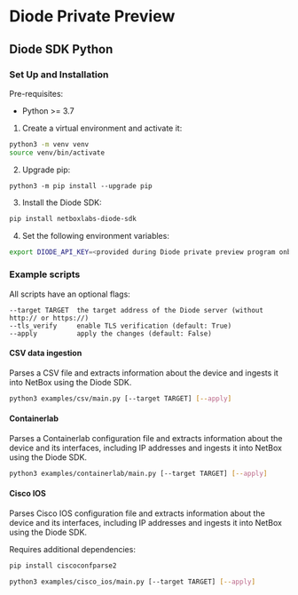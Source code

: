 # Diode Private Preview

## Diode SDK Python

### Set Up and Installation

Pre-requisites:

* Python >= 3.7

1. Create a virtual environment and activate it:

```bash
python3 -m venv venv
source venv/bin/activate
```

2. Upgrade pip:

```
python3 -m pip install --upgrade pip
```

3. Install the Diode SDK:

```bash
pip install netboxlabs-diode-sdk
```

4. Set the following environment variables:

```bash
export DIODE_API_KEY=<provided during Diode private preview program onboarding>
```

### Example scripts

All scripts have an optional flags:

```
--target TARGET  the target address of the Diode server (without http:// or https://)
--tls_verify     enable TLS verification (default: True)
--apply          apply the changes (default: False)
```

#### CSV data ingestion

Parses a CSV file and extracts information about the device and ingests it into NetBox using the Diode SDK.

```bash
python3 examples/csv/main.py [--target TARGET] [--apply]
```

#### Containerlab

Parses a Containerlab configuration file and extracts information about the device and its interfaces, including IP
addresses and ingests it into NetBox using the Diode SDK.

```bash
python3 examples/containerlab/main.py [--target TARGET] [--apply]
```

#### Cisco IOS

Parses Cisco IOS configuration file and extracts information about the device and its interfaces, including IP addresses
and ingests it into NetBox using the Diode SDK.

Requires additional dependencies:

```bash
pip install ciscoconfparse2
```

```bash
python3 examples/cisco_ios/main.py [--target TARGET] [--apply]
```
